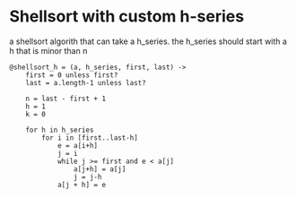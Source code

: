 # Shellsort with custom h-series

a shellsort algorith that can take a h_series. the h_series should start with a h that is minor than n

	@shellsort_h = (a, h_series, first, last) ->
		first = 0 unless first?
		last = a.length-1 unless last?
		
		n = last - first + 1
		h = 1
		k = 0

		for h in h_series
			for i in [first..last-h]
				e = a[i+h]
				j = i
				while j >= first and e < a[j]
					a[j+h] = a[j]
					j = j-h
				a[j + h] = e
			
			


